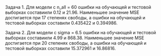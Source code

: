 Задача 1. Для модели с n_all = 60 ошибки на обучающей и тестовой выборках составиили 0.12 и 21.96. Наименьшее значение MSE достигается при 17 степенях свободы, а ошибки на обучающей и тестовой выборках составили 0.435422	и 0.394986.

Задача 2. Для модели с sigma = 6.5 ошибки на обучающей и тестовой выборках составиили 4.99 и 868.38. Наименьшее значение MSE достигается при 20 степенях свободы, а ошибки на обучающей и тестовой выборках составили 15.372961 и 16.86816. 